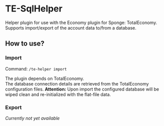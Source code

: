 # TE-SqlHelper
Helper plugin for use with the Economy plugin for Sponge: TotalEconomy.  
Supports import/export of the account data to/from a database.

## How to use?

### Import
Command: ``/te-helper import``

The plugin depends on TotalEconomy.  
The database connection details are retrieved from the TotalEconomy configuration files.
__Attention:__ Upon import the configured database will be wiped clean and re-initialized with the flat-file data.

### Export
_Currently not yet available_

